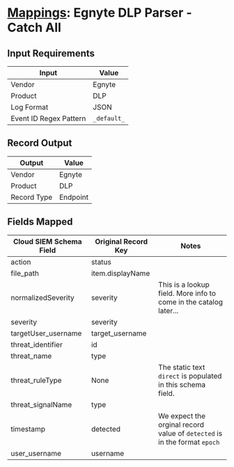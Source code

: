 # [Mappings](README.md): Egnyte DLP Parser - Catch All

## Input Requirements

|Input|Value|
|-----|-----|
|Vendor|Egnyte|
|Product|DLP|
|Log Format|JSON|
|Event ID Regex Pattern|`_default_`|

## Record Output

|Output|Value|
|------|-----|
|Vendor|Egnyte|
|Product|DLP|
|Record Type|Endpoint|

## Fields Mapped

|Cloud SIEM Schema Field|Original Record Key|Notes|
|-----------------------|-------------------|-----|
|action|status||
|file_path|item.displayName||
|normalizedSeverity|severity|This is a lookup field. More info to come in the catalog later...|
|severity|severity||
|targetUser_username|target_username||
|threat_identifier|id||
|threat_name|type||
|threat_ruleType|None|The static text `direct` is populated in this schema field.|
|threat_signalName|type||
|timestamp|detected|We expect the orginal record value of `detected` is in the format `epoch`|
|user_username|username||

